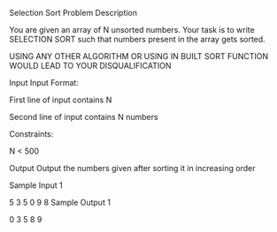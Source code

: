Selection Sort Problem 
Description

You are given an array of N unsorted numbers. Your task is to write SELECTION SORT such that numbers present in the array gets sorted.

USING ANY OTHER ALGORITHM OR USING IN BUILT SORT FUNCTION WOULD LEAD TO YOUR DISQUALIFICATION


Input
Input Format:

First line of input contains N

Second line of input contains N numbers

Constraints:

N < 500


Output
Output the numbers given after sorting it in increasing order


Sample Input 1 

5
3 5 0 9 8
Sample Output 1

0 3 5 8 9